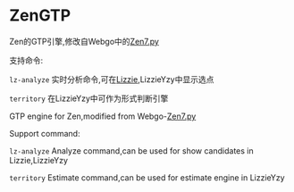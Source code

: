 # ZenGTP #

Zen的GTP引擎,修改自Webgo中的[Zen7.py](https://github.com/yzyray/Webgo/blob/master/svr/Zen7.py)

支持命令:

`lz-analyze` 实时分析命令,可在[Lizzie](https://github.com/featurecat/lizzie),LizzieYzy中显示选点 

`territory` 在LizzieYzy中可作为形式判断引擎


GTP engine for Zen,modified from Webgo-[Zen7.py](https://github.com/yzyray/Webgo/blob/master/svr/Zen7.py)

Support command:

`lz-analyze` Analyze command,can be used for show candidates in Lizzie,LizzieYzy

`territory` Estimate command,can be used for estimate engine in LizzieYzy
